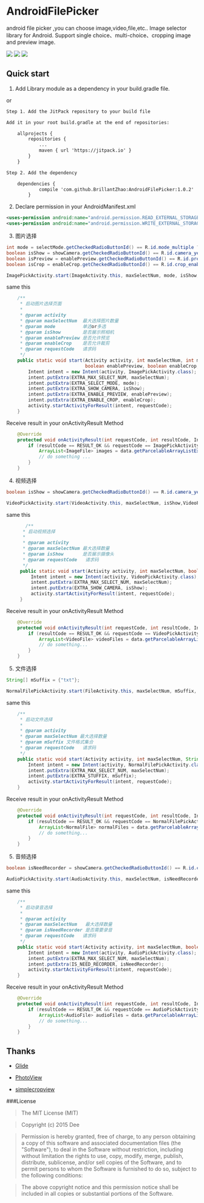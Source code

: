 # AndroidFilePicker
android file picker ,you can choose image,video,file,etc..
Image selector library for Android. Support single choice、multi-choice、cropping image and preview image.

![](https://github.com/BrillantZhao/AndroidFilePicker/blob/master/screenshot/device-2017-04-10-114356.png)
![](https://github.com/BrillantZhao/AndroidFilePicker/blob/master/screenshot/device-2017-04-10-114406.png)
![](https://github.com/BrillantZhao/AndroidFilePicker/blob/master/screenshot/device-2017-04-10-114415.png)

## Quick start

1) Add Library module as a dependency in your build.gradle file.

or

```xml
Step 1. Add the JitPack repository to your build file 

Add it in your root build.gradle at the end of repositories:

	allprojects {
		repositories {
			...
			maven { url 'https://jitpack.io' }
		}
	}

Step 2. Add the dependency

    dependencies {
	        compile 'com.github.BrillantZhao:AndroidFilePicker:1.0.2'
	    }
```

2) Declare permission in your AndroidManifest.xml

```xml
<uses-permission android:name="android.permission.READ_EXTERNAL_STORAGE" />
<uses-permission android:name="android.permission.WRITE_EXTERNAL_STORAGE"/>
```

3) 图片选择 

```java
int mode = selectMode.getCheckedRadioButtonId() == R.id.mode_multiple ? ImagePickActivity.MODE_MULTIPLE : ImagePickActivity.MODE_SINGLE;
boolean isShow = showCamera.getCheckedRadioButtonId() == R.id.camera_yes ? true : false;
boolean isPreview = enablePreview.getCheckedRadioButtonId() == R.id.preview_enable ? true : false;
boolean isCrop = enableCrop.getCheckedRadioButtonId() == R.id.crop_enable ? true : false;

ImagePickActivity.start(ImageActivity.this, maxSelectNum, mode, isShow, isPreview, isCrop, ImagePickActivity.REQUEST_IMAGE);
```
same this

```java
    /**
     * 启动图片选择页面
     *
     * @param activity
     * @param maxSelectNum  最大选择图片数量
     * @param mode          单选or多选
     * @param isShow        是否展示照相机
     * @param enablePreview 是否允许预览
     * @param enableCrop    是否允许裁剪
     * @param requestCode   请求码
     */
    public static void start(Activity activity, int maxSelectNum, int mode, boolean isShow,
                             boolean enablePreview, boolean enableCrop, int requestCode) {
        Intent intent = new Intent(activity, ImagePickActivity.class);
        intent.putExtra(EXTRA_MAX_SELECT_NUM, maxSelectNum);
        intent.putExtra(EXTRA_SELECT_MODE, mode);
        intent.putExtra(EXTRA_SHOW_CAMERA, isShow);
        intent.putExtra(EXTRA_ENABLE_PREVIEW, enablePreview);
        intent.putExtra(EXTRA_ENABLE_CROP, enableCrop);
        activity.startActivityForResult(intent, requestCode);
    }
```
 Receive result in your onActivityResult Method

``` java
    @Override
    protected void onActivityResult(int requestCode, int resultCode, Intent data) {
        if (resultCode == RESULT_OK && requestCode == ImagePickActivity.REQUEST_IMAGE) {
            ArrayList<ImageFile> images = data.getParcelableArrayListExtra(Constant.RESULT_PICK_IMAGE);
            // do something ...
        }
    }
```
4) 视频选择 

```java
boolean isShow = showCamera.getCheckedRadioButtonId() == R.id.camera_yes ? true : false;

VideoPickActivity.start(VideoActivity.this, maxSelectNum, isShow,VideoPickActivity.REQUEST_VIDEO);
```
same this

```java
       /**
      * 启动视频选择
      *
      * @param activity
      * @param maxSelectNum 最大选择数量
      * @param isShow       是否展示摄像头
      * @param requestCode   请求码
      */
     public static void start(Activity activity, int maxSelectNum, boolean isShow, int requestCode) {
         Intent intent = new Intent(activity, VideoPickActivity.class);
         intent.putExtra(EXTRA_MAX_SELECT_NUM, maxSelectNum);
         intent.putExtra(EXTRA_SHOW_CAMERA, isShow);
         activity.startActivityForResult(intent, requestCode);
     }
```
 Receive result in your onActivityResult Method

``` java
    @Override
    protected void onActivityResult(int requestCode, int resultCode, Intent data) {
        if (resultCode == RESULT_OK && requestCode == VideoPickActivity.REQUEST_VIDEO) {
            ArrayList<VideoFile> videoFiles = data.getParcelableArrayListExtra(Constant.RESULT_PICK_VIDEO);
            // do something...
        }
    }
```

5) 文件选择 

```java
String[] mSuffix = {"txt"};

NormalFilePickActivity.start(FileActivity.this, maxSelectNum, mSuffix, NormalFilePickActivity.REQUEST_FILE);
```
same this

```java
    /**
     * 启动文件选择
     *
     * @param activity
     * @param maxSelectNum 最大选择数量
     * @param mSuffix 文件格式集合
     * @param requestCode   请求码
     */
    public static void start(Activity activity, int maxSelectNum, String[] mSuffix, int requestCode) {
        Intent intent = new Intent(activity, NormalFilePickActivity.class);
        intent.putExtra(EXTRA_MAX_SELECT_NUM, maxSelectNum);
        intent.putExtra(EXTRA_STUFFIX, mSuffix);
        activity.startActivityForResult(intent, requestCode);
    }
```
 Receive result in your onActivityResult Method

``` java
    @Override
    protected void onActivityResult(int requestCode, int resultCode, Intent data) {
        if (resultCode == RESULT_OK && requestCode == NormalFilePickActivity.REQUEST_FILE) {
            ArrayList<NormalFile> normalFiles = data.getParcelableArrayListExtra(Constant.RESULT_PICK_FILE);
            // do something...
        }
    }
```

5) 音频选择 

```java
boolean isNeedRecorder = showCamera.getCheckedRadioButtonId() == R.id.camera_yes ? true : false;

AudioPickActivity.start(AudioActivity.this, maxSelectNum, isNeedRecorder, AudioPickActivity.REQUEST_AUDIO);
```
same this

```java
    /**
     * 启动录音选择
     *
     * @param activity
     * @param maxSelectNum   最大选择数量
     * @param isNeedRecorder 是否需要录音
     * @param requestCode   请求码
     */
    public static void start(Activity activity, int maxSelectNum, boolean isNeedRecorder, int requestCode) {
        Intent intent = new Intent(activity, AudioPickActivity.class);
        intent.putExtra(EXTRA_MAX_SELECT_NUM, maxSelectNum);
        intent.putExtra(IS_NEED_RECORDER, isNeedRecorder);
        activity.startActivityForResult(intent, requestCode);
    }
```
 Receive result in your onActivityResult Method

``` java
    @Override
    protected void onActivityResult(int requestCode, int resultCode, Intent data) {
        if (resultCode == RESULT_OK && requestCode == AudioPickActivity.REQUEST_AUDIO) {
            ArrayList<AudioFile> audioFiles = data.getParcelableArrayListExtra(Constant.RESULT_PICK_VIDEO);
            // do something...
        }
    }
```

## Thanks

* [Glide](https://github.com/bumptech/glide)

* [PhotoView](https://github.com/chrisbanes/PhotoView)

* [simplecropview](https://github.com/IsseiAoki/SimpleCropView)

###License
>The MIT License (MIT)

>Copyright (c) 2015 Dee

>Permission is hereby granted, free of charge, to any person obtaining a copy
of this software and associated documentation files (the "Software"), to deal
in the Software without restriction, including without limitation the rights
to use, copy, modify, merge, publish, distribute, sublicense, and/or sell
copies of the Software, and to permit persons to whom the Software is
furnished to do so, subject to the following conditions:

>The above copyright notice and this permission notice shall be included in all
copies or substantial portions of the Software.
